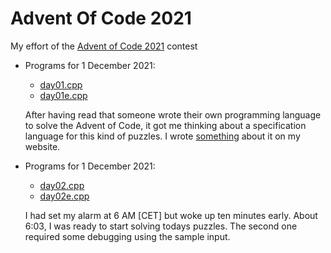 # Advent Of Code 2021

My effort of the [Advent of Code 2021](https://adventofcode.com) contest

* Programs for 1 December 2021:
  * [day01.cpp](day01.cpp)
  * [day01e.cpp](day01e.cpp)

  After having read that someone wrote their own programming language
  to solve the Advent of Code, it got me thinking about a specification
  language for this kind of puzzles. I wrote [something](https://www.iwriteiam.nl/D2112.html#1)
  about it on my website.

* Programs for 1 December 2021:
  * [day02.cpp](day02.cpp)
  * [day02e.cpp](day02e.cpp)
  
  I had set my alarm at 6 AM [CET] but woke up ten minutes early.
  About 6:03, I was ready to start solving todays puzzles. The second
  one required some debugging using the sample input.
